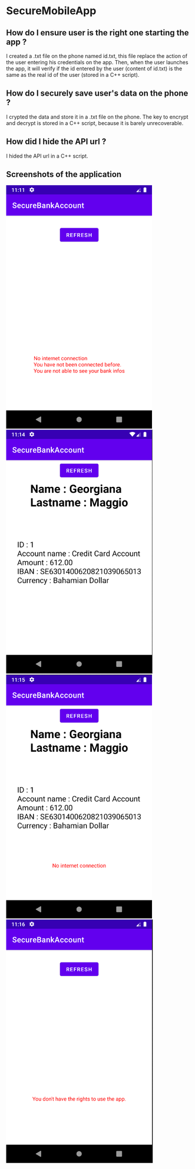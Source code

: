 # SecureMobileApp
## How do I ensure user is the right one starting the app ?
I created a .txt file on the phone named id.txt, this file replace the action of the user entering his credentials on the app. Then, when the user launches the app, it will verify if the id entered by the user (content of id.txt) is the same as the real id of the user (stored in a C++ script).
## How do I securely save user's data on the phone ?
I crypted the data and store it in a .txt file on the phone. The key to encrypt and decrypt is stored in a C++ script, because it is barely unrecoverable.
## How did I hide the API url ?
I hided the API url in a C++ script.
## Screenshots of the application
![screenshot 1](https://github.com/iT3nQ/SecureMobileApp/blob/main/screenshots/screenshot1.png?raw=true)
![screenshot 2](https://github.com/iT3nQ/SecureMobileApp/blob/main/screenshots/screenshot2.png?raw=true)
![screenshot 3](https://github.com/iT3nQ/SecureMobileApp/blob/main/screenshots/screenshot3.png?raw=true)
![screenshot 4](https://github.com/iT3nQ/SecureMobileApp/blob/main/screenshots/screenshot4.png?raw=true)